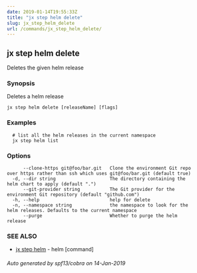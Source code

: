 ```yaml
---
date: 2019-01-14T19:55:33Z
title: "jx step helm delete"
slug: jx_step_helm_delete
url: /commands/jx_step_helm_delete/
---
```

## jx step helm delete

Deletes the given helm release

### Synopsis

Deletes a helm release

```
jx step helm delete [releaseName] [flags]
```

### Examples

```
  # list all the helm releases in the current namespace
  jx step helm list
```

### Options

```
      --clone-https git@foo/bar.git   Clone the environment Git repo over https rather than ssh which uses git@foo/bar.git (default true)
  -d, --dir string                    The directory containing the helm chart to apply (default ".")
      --git-provider string           The Git provider for the environment Git repository (default "github.com")
  -h, --help                          help for delete
  -n, --namespace string              the namespace to look for the helm releases. Defaults to the current namespace
      --purge                         Whether to purge the helm release
```

### SEE ALSO

* [jx step helm](/commands/jx_step_helm/)	 - helm [command]

###### Auto generated by spf13/cobra on 14-Jan-2019
